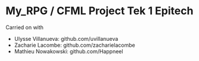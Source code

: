 # My_RPG / CFML Project Tek 1 Epitech

Carried on with 
* Ulysse Villanueva: github.com/uvillanueva
* Zacharie Lacombe: github.com/zacharielacombe
* Mathieu Nowakowski: github.com/Happneel
